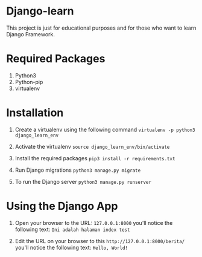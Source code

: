 # Django-learn

This project is just for educational purposes and for those who want to learn Django Framework.

# Required Packages
1. Python3
2. Python-pip
2. virtualenv

# Installation

1. Create a virtualenv using the following command
`virtualenv -p python3 django_learn_env` 

2. Activate the virtualenv
`source django_learn_env/bin/activate`

3. Install the required packages
`pip3 install -r requirements.txt`

4. Run Django migrations
`python3 manage.py migrate`

5. To run the Django server
`python3 manage.py runserver`

# Using the Django App

1. Open your browser to the URL: `127.0.0.1:8000`
you'll notice the following text: `Ini adalah halaman index test`

2. Edit the URL on your browser to this `http://127.0.0.1:8000/berita/`
you'll notice the following text: `Hello, World!`